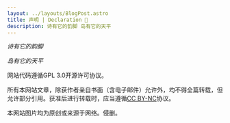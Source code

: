 ```yaml
---
layout: ../layouts/BlogPost.astro
title: 声明 | Declaration 📃
description: 诗有它的韵脚 岛有它的天平
---
```


*诗有它的韵脚*

*岛有它的天平*

网站代码遵循GPL 3.0开源许可协议。

所有本网站文章，除获作者亲自书面（含电子邮件）允许外，均不得全篇转载，但允许部分引用。获准后进行转载时，应当遵循[CC BY-NC](https://creativecommons.org/licenses/by-nc)协议。

本网站图片均为原创或来源于网络。侵删。